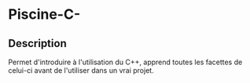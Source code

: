 # Piscine-C-

## Description

Permet d'introduire à l'utilisation du C++, apprend toutes les facettes de celui-ci avant de l'utiliser dans un vrai projet.
